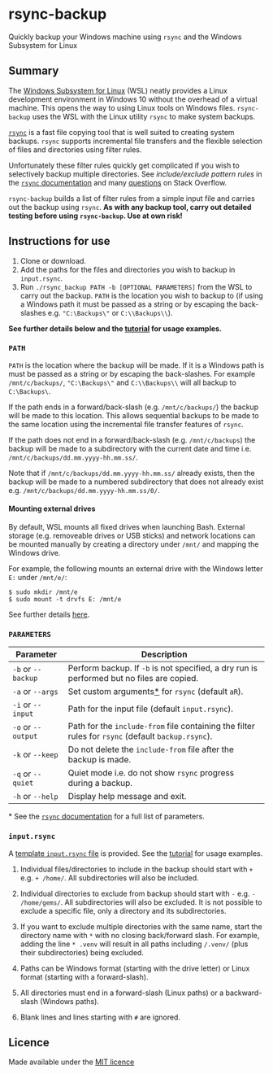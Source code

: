 # rsync-backup
Quickly backup your Windows machine using `rsync` and the Windows Subsystem for Linux

## Summary

The [Windows Subsystem for Linux](https://docs.microsoft.com/en-us/windows/wsl/about) (WSL) neatly provides a Linux development environment in Windows 10 without the overhead of a virtual machine.  This opens the way to using Linux tools on Windows files.  `rsync-backup` uses the WSL with the Linux utility `rsync` to make system backups.

[`rsync`](https://rsync.samba.org/) is a fast file copying tool that is well suited to creating system backups.  `rsync` supports incremental file transfers and the flexible selection of files and directories using filter rules.

Unfortunately these filter rules quickly get complicated if you wish to selectively backup multiple directories.  See *include/exclude pattern rules* in the [`rsync` documentation](https://download.samba.org/pub/rsync/rsync.html) and many [questions](https://www.google.com/search?q=rsync+filter+rules+site:stackoverflow.com) on Stack Overflow.

`rsync-backup` builds a list of filter rules from a simple input file and carries out the backup using `rsync`.  **As with any backup tool, carry out detailed testing before using `rsync-backup`.  Use at own risk!**

## Instructions for use

1. Clone or download.
2. Add the paths for the files and directories you wish to backup in `input.rsync`.
3. Run `./rsync_backup PATH -b [OPTIONAL PARAMETERS]` from the WSL to carry out the backup.  `PATH` is the location you wish to backup to (if using a Windows path it must be passed as a string or by escaping the back-slashes e.g. `"C:\Backups\"` or `C:\\Backups\\`).

**See further details below and the [tutorial](https://github.com/philipdarke/rsync-backup/blob/master/TUTORIAL.md) for usage examples.**

### `PATH`

`PATH` is the location where the backup will be made.  If it is a Windows path is must be passed as a string or by escaping the back-slashes.  For example `/mnt/c/backups/`, `"C:\Backups\"` and `C:\\Backups\\` will all backup to `C:\Backups\`.

If the path ends in a forward/back-slash (e.g. `/mnt/c/backups/`) the backup will be made to this location.  This allows sequential backups to be made to the same location using the incremental file transfer features of `rsync`.

If the path does not end in a forward/back-slash (e.g. `/mnt/c/backups`) the backup will be made to a subdirectory with the current date and time i.e. `/mnt/c/backups/dd.mm.yyyy-hh.mm.ss/`.

Note that if `/mnt/c/backups/dd.mm.yyyy-hh.mm.ss/` already exists, then the backup will be made to a numbered subdirectory that does not already exist e.g. `/mnt/c/backups/dd.mm.yyyy-hh.mm.ss/0/`.

#### Mounting external drives

By default, WSL mounts all fixed drives when launching Bash.  External storage (e.g. removeable drives or USB sticks) and network locations can be mounted manually by creating a directory under `/mnt/` and mapping the Windows drive.

For example, the following mounts an external drive with the Windows letter `E:` under `/mnt/e/`:

```
$ sudo mkdir /mnt/e
$ sudo mount -t drvfs E: /mnt/e
```

See further details [here](https://blogs.msdn.microsoft.com/wsl/2017/04/18/file-system-improvements-to-the-windows-subsystem-for-linux/).

### `PARAMETERS`

Parameter          | Description
------------------ | -----------------------------------------------------------
`-b` or `--backup` | Perform backup.  If `-b` is not specified, a dry run is performed but no files are copied.
`-a` or `--args`   | Set custom arguments[*](#note1) for `rsync` (default `aR`).
`-i` or `--input`  | Path for the input file (default `input.rsync`).
`-o` or `--output` | Path for the `include-from` file containing the filter rules for `rsync` (default `backup.rsync`).
`-k` or `--keep`   | Do not delete the `include-from` file after the backup is made.
`-q` or `--quiet`  | Quiet mode i.e. do not show `rsync` progress during a backup.
`-h` or `--help`   | Display help message and exit.

<a name="note1">\*<a> See the [`rsync` documentation](https://download.samba.org/pub/rsync/rsync.html) for a full list of parameters.

### `input.rsync`

A [template `input.rsync` file](https://github.com/philipdarke/rsync-backup/blob/master/input.rsync) is provided.  See the [tutorial](https://github.com/philipdarke/rsync-backup/blob/master/TUTORIAL.md) for usage examples.

1. Individual files/directories to include in the backup should start with `+` e.g. `+ /home/`.  All subdirectories will also be included.

2. Individual directories to exclude from backup should start with `-` e.g. `- /home/gems/`.  All subdirectories will also be excluded. It is not possible to exclude a specific file, only a directory and its subdirectories.

3. If you want to exclude multiple directories with the same name, start the directory name with `*` with no closing back/forward slash. For example, adding the line `* .venv` will result in all paths including `/.venv/` (plus their subdirectories) being excluded.

4. Paths can be Windows format (starting with the drive letter) or Linux format (starting with a forward-slash).

5. All directories must end in a forward-slash (Linux paths) or a backward-slash (Windows paths).

6. Blank lines and lines starting with `#` are ignored.

## Licence

Made available under the [MIT licence](https://github.com/philipdarke/rsync-backup/blob/master/LICENSE)
